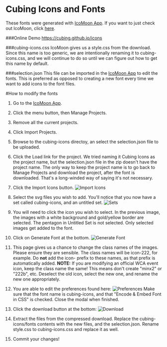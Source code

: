 Cubing Icons and Fonts
=======

These fonts were generated with [IcoMoon App](https://icomoon.io/app). If you want to just check out IcoMoon, click [here](https://icomoon.io/).

###Online Demo
https://cubing.github.io/icons

###cubing-icons.css
IcoMoon gives us a style.css from the download. Since this name is too generic, we are intentionally renaming it to cubing-icons.css, and we will continue to do so until we can figure out how to get this name by default.

###selection.json
This file can be imported in the [IcoMoon App](https://icomoon.io/app) to edit the fonts. This is preferred as opposed to creating a new font every time we want to add icons to the font files.

#How to modify the fonts
1. Go to the [IcoMoon App](https://icomoon.io/app).

2. Click the menu button, then Manage Projects.

3. Remove all the current projects.

4. Click Import Projects.

5. Browse to the cubing-icons directoy, an select the selection.json file to be uploaded.

6. Click the Load link for the project. We tried naming it Cubing Icons as the project name, but the selection.json file in the zip doesn't have the project name. The only way to keep the project name is to go back to Manage Projects and download the project, after the font is downloaded. That's a long-winded way of saying it's not necessary.

7. Click the Import Icons button. ![Import Icons](http://i.imgur.com/Ea9Y62u.png)

8. Select the svg files you wish to add. You'll notice that you now have a set called cubing-icons, and an untitled set. ![Sets](https://i.imgur.com/L6oeG7X.png)

9. You will need to click the icon you wish to select. In the previous image, the images with a white background and gold/yellow border are selected. The pentagon in Untitled Set is not selected. Only selected images get added to the font.
10. Click on Generate Font at the bottom. ![Generate Font](http://i.imgur.com/1AQ7lf0.png)

11. This page gives us a chance to change the class names of the images. Please ensure they are sensible. The class names will be icon-222, for example. Do **not** add the icon- prefix to these names, as that prefix is automatically added.
**NOTE:** If you are modifying an official WCA event icon, keep the class name the same! This means don't create "minx2" or "222b", etc. Deselect the old icon, select the new one, and rename the new one appropriately.

12. You are able to edit the preferences found here: ![Preferences](http://i.imgur.com/5uSXgEs.png) Make sure that the font name is cubing-icons, and that "Encode & Embed Font in CSS" is checked. Close the modal when finished.

13. Click the download button at the bottom: ![Download](https://i.imgur.com/YS0ubnq.png)

14. Extract the files from the compressed download. Replace the cubing-icons/fonts contents with the new files, and the selection.json. Rename style.css to cubing-icons.css and replace it as well.

15. Commit your changes!